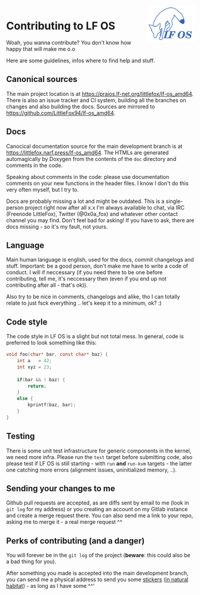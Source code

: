 <img align="right" height="100" src="LF OS.svg">

# Contributing to LF OS

Woah, you wanna contribute? You don't know how happy that will make me o.o

Here are some guidelines, infos where to find help and stuff.


## Canonical sources

The main project location is at https://praios.lf-net.org/littlefox/lf-os_amd64. There is also an issue tracker
and CI system, building all the branches on changes and also building the docs. Sources are mirrored to
https://github.com/LittleFox94/lf-os_amd64.


## Docs

Canocical documentation source for the main development branch is at https://littlefox.narf.press/lf-os_amd64.
The HTMLs are generated automagically by Doxygen from the contents of the `doc` directory and comments in the code.

Speaking about comments in the code: please use documentation comments on your new functions in the header files.
I know I don't do this very often myself, but I try to.

Docs are probably missing a lot and might be outdated. This is a single-person project right now after all x.x
I'm always available to chat, via IRC (Freenode LittleFox), Twitter (@0x0a\_fox) and whatever other contact
channel you may find. Don't feel bad for asking! If you have to ask, there are docs missing - so it's my fault, not
yours.


## Language

Main human language is english, used for the docs, commit changelogs and stuff. Important: be a good person, don't
make me have to write a code of conduct. I will if neccessary (if you need there to be one before contributing,
tell me, it's neccessary then (even if you end up not contributing after all - that's ok)).

Also try to be nice in comments, changelogs and alike, tho I can totally relate to just fsck everything .. let's
keep it to a minimum, ok? :)


## Code style

The code style in LF OS is a slight but not total mess. In general, code is preferred to look something like this:

```c
void foo(char* bar, const char* baz) {
    int a   = 42;
    int xyz = 23;

    if(bar && ! baz) {
        return;
    }
    else {
        kprintf(baz, bar);
    }
}
```

## Testing

There is some unit test infrastructure for generic components in the kernel, we need more infra. Please run the
`test` target before submitting code, also please test if LF OS is still starting - with `run` **and** `run-kvm`
targets - the latter one catching more errors (alignment issues, uninitialized memory, ..).


## Sending your changes to me

Github pull requests are accepted, as are diffs sent by email to me (look in `git log` for my address) or you
creating an account on my Gitlab instance and create a merge request there. You can also send me a link to your
repo, asking me to merge it - a real merge request \^\^


## Perks of contributing (and a danger)

You will forever be in the `git log` of the project (**beware**: this could also be a bad thing for you).

After something you made is accepted into the main development branch, you can send me a physical address to send
you some [stickers](https://twitter.com/0x0a\_fox/status/1264228960348577792) ([in natural habitat](https://twitter.com/0x0a_fox/status/1275065796834680833/photo/1)) - as long as I have some \^\^'

